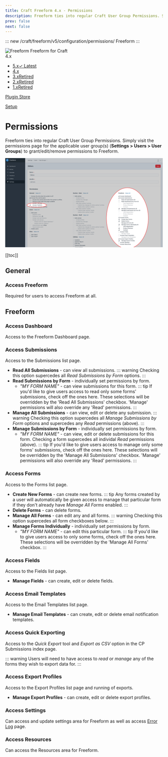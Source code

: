 ```yaml
---
title: Craft Freeform 4.x - Permissions
description: Freeform ties into regular Craft User Group Permissions. Simply visit the permissions page for the applicable user group(s) to grant/edit/remove permissions to Freeform.
prev: false
next: false
---
```


<meta property="og:image" content="https://docs.solspace.com/extras/social/craft/freeform/freeform.png" />

::: new /craft/freeform/v5/configuration/permissions/
Freeform
:::

<div id="pr-heading">
    <img src="https://docs.solspace.com/extras/icons/products/freeform-icon.png" alt="Freeform" class="pr-image">
    <span class="pr-name">Freeform</span>
    <span class="pr-category">for Craft</span>
    <div class="pr-v-wrapper">
        <div class="pr-v">
            <span class="pr-v-v">4.x</span>
            <span class="pr-v-arrow arrow down"></span>
        </div>
        <ul class="pr-v-list">
            <li><a href="/craft/freeform/v5/">5.x<span class="pr-v-type pr-latest">✓ Latest</span></a></li>
            <li><a href="/craft/freeform/v4/">4.x</a></li>
            <li><a href="/craft/freeform/v3/">3.x<span class="pr-v-type pr-retired">Retired</span></a></li>
            <li><a href="/craft/freeform/v2/">2.x<span class="pr-v-type pr-retired">Retired</span></a></li>
            <li><a href="/craft/freeform/v1/">1.x<span class="pr-v-type pr-retired">Retired</span></a></li>
        </ul>
    </div>
    <div class="pr-buy">
        <a href="https://plugins.craftcms.com/freeform" class="button button-blue"><span class="external-url">Plugin Store</span></a>
    </div>
</div>

<span class="page-section"><a href="/craft/freeform/v4/setup/">Setup</a></span>

# Permissions

Freeform ties into regular Craft User Group Permissions. Simply visit the permissions page for the applicable user group(s) (**Settings > Users > User Groups**) to grant/edit/remove permissions to Freeform.

![Permissions](../images/cp_permissions.png)


[[toc]]


## General

### Access Freeform

Required for users to access Freeform at all.


## Freeform

### Access Dashboard
Access to the Freeform Dashboard page.

### Access Submissions
Access to the Submissions list page.

- **Read All Submissions** - can view all submissions.
    ::: warning
    Checking this option supercedes all *Read Submissions by Form* options.
    :::
- **Read Submissions by Form** - individually set permissions by form.
    - *"MY FORM NAME"* - can view submissions for this form.
    ::: tip
    If you'd like to give users access to read only some forms' submissions, check off the ones here. These selections will be overridden by the 'Read All Submissions' checkbox. 'Manage' permissions will also override any 'Read' permissions.
    :::
- **Manage All Submissions** - can view, edit or delete any submission.
    ::: warning
    Checking this option supercedes all *Manage Submissions by Form* options and supercedes any *Read* permissions (above).
    :::
- **Manage Submissions by Form** - individually set permissions by form.
    - *"MY FORM NAME"* - can view, edit or delete submissions for this form. Checking a form supercedes all individal *Read* permissions (above).
    ::: tip
    If you'd like to give users access to manage only some forms' submissions, check off the ones here. These selections will be overridden by the 'Manage All Submissions' checkbox. 'Manage' permissions will also override any 'Read' permissions.
    :::

### Access Forms
Access to the Forms list page.

- **Create New Forms** - can create new forms.
    ::: tip
    Any forms created by a user will automatically be given access to manage that particular form if they don't already have *Manage All Forms* enabled.
    :::
- **Delete Forms** - can delete forms.
- **Manage All Forms** - can edit any and all forms.
    ::: warning
    Checking this option supercedes all form checkboxes below.
    :::
- **Manage Forms Individually** - individually set permissions by form.
    - *"MY FORM NAME"* - can edit this particular form.
    ::: tip
    If you'd like to give users access to only some forms, check off the ones here. These selections will be overridden by the 'Manage All Forms' checkbox.
    :::


### Access Fields
Access to the Fields list page.

- **Manage Fields** - can create, edit or delete fields.

### Access Email Templates
Access to the Email Templates list page.

- **Manage Email Templates** - can create, edit or delete email notification templates.

### Access Quick Exporting
Access to the _Quick Export_ tool and _Export as CSV_ option in the CP Submissions index page.

::: warning
Users will need to have access to _read_ or _manage_ any of the forms they wish to export data for.
:::

### Access Export Profiles
Access to the Export Profiles list page and running of exports.

- **Manage Export Profiles** - can create, edit or delete export profiles.

### Access Settings
Can access and update settings area for Freeform as well as access [Error Log](./settings.md#error-log) page.

### Access Resources
Can access the Resources area for Freeform.